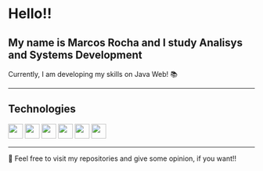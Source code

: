 # Hello!! 
## My name is Marcos Rocha and I study Analisys and Systems Development
Currently, I am developing my skills on Java Web! 📚

<hr>

## Technologies

<img src="https://cdn.jsdelivr.net/gh/devicons/devicon/icons/angularjs/angularjs-original.svg" width="30"/> <img src="https://cdn.jsdelivr.net/gh/devicons/devicon/icons/java/java-original.svg" width="30"/>
<img src="https://cdn.jsdelivr.net/gh/devicons/devicon/icons/git/git-original.svg" width="30"/>
<img src="https://cdn.jsdelivr.net/gh/devicons/devicon/icons/linux/linux-original.svg" width="30"/>
<img src="https://cdn.jsdelivr.net/gh/devicons/devicon/icons/mysql/mysql-original-wordmark.svg" width="30"/>
<img src="https://cdn.jsdelivr.net/gh/devicons/devicon/icons/postgresql/postgresql-original-wordmark.svg" width="30"/>
          
          
<hr>

💬 Feel free to visit my repositories and give some opinion, if you want!!

<!--
**marcosrocha-br/marcosrocha-br** is a ✨ _special_ ✨ repository because its `README.md` (this file) appears on your GitHub profile.

Here are some ideas to get you started:

- 🔭 I’m currently working on ...
- 🌱 I’m currently learning ...
- 👯 I’m looking to collaborate on ...
- 🤔 I’m looking for help with ...
- 💬 Ask me about ...
- 📫 How to reach me: ...
- 😄 Pronouns: ...
- ⚡ Fun fact: ...
-->
